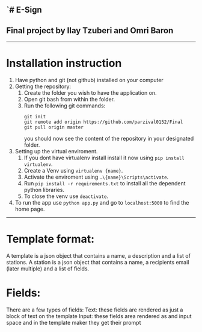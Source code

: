 `# E-Sign
---
## Final project by Ilay Tzuberi and Omri Baron
---
# Installation instruction

1. Have python and git (not github) installed on your computer
2. Getting the repository:
    1. Create the folder you wish to have the application on.
    2. Open git bash from within the folder.
    3. Run the following git commands:
        ```
        git init
        git remote add origin https://github.com/parzival0152/Final
        git pull origin master
        ```
        you should now see the content of the repository in your designated folder.
3. Setting up the virtual enviroment.
    1. If you dont have virtualenv install install it now using ```pip install virtualenv```.
    2. Create a Venv using ```virtualenv {name}```.
    3. Activate the enviroment using ```.\{name}\Scripts\activate```.
    4. Run ```pip install -r requirements.txt``` to install all the dependent python libraries.
    5. To close the venv use ```deactivate```.
4. To run the app use ```python app.py``` and go to ```localhost:5000``` to find the home page.
---
# Template format:

A template is a json object that contains a name, a description and a list of stations.
A station is a json object that contains a name, a recipients email (later multiple) and a list of fields.

# Fields:
There are a few types of fields:
Text: these fields are rendered as just a block of text on the template
Input: these fields area rendered as and input space and in the template maker they get their prompt